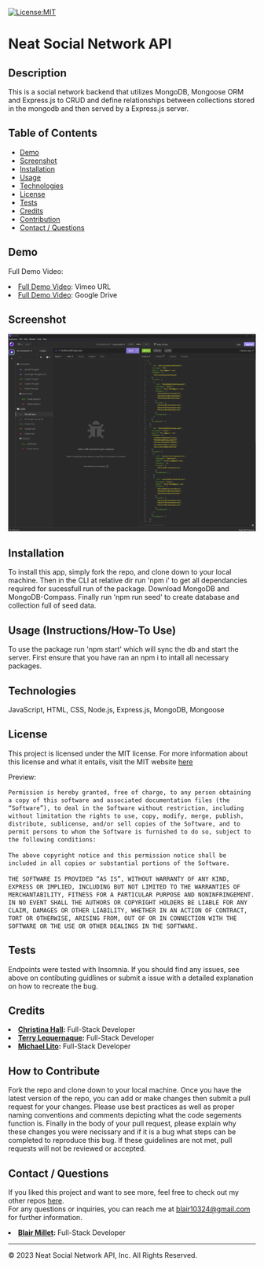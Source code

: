 [![License:MIT](https://img.shields.io/badge/License-MIT-yellow.svg)](https://opensource.org/licenses/MIT)

# Neat Social Network API

## Description
This is a social network backend that utilizes MongoDB, Mongoose ORM and Express.js to CRUD and define relationships between collections stored in the mongodb and then served by a Express.js server.


## Table of Contents
- [Demo](#demo)
- [Screenshot](#screenshot)
- [Installation](#installation)
- [Usage](#usage)
- [Technologies](#technologies)
- [License](#license)
- [Tests](#tests)
- [Credits](#credits)
- [Contribution](#how-to-contribute)
- [Contact / Questions](#contact--questions)


## Demo
Full Demo Video:  
<li><a href="https://vimeo.com/manage/videos/825662468">Full Demo Video</a>: Vimeo URL</li>
<li><a href="https://drive.google.com/file/d/10hdhzplWX25v46IT15Km5_TeSjSv8jqz/view?usp=share_link">Full Demo Video</a>: Google Drive</li>



## Screenshot
![Insomnia Screenshot](/assets/insomnia_screenshot_1.png)


## Installation
To install this app, simply fork the repo, and clone down to your local machine. Then in the CLI at relative dir run 'npm i' to get all dependancies required for sucessfull run of the package. Download MongoDB and MongoDB-Compass. Finally run 'npm run seed' to create database and collection full of seed data.


## Usage (Instructions/How-To Use)
To use the package run 'npm start' which will sync the db and start the server.
First ensure that you have ran an npm i to intall all necessary packages. 


## Technologies
JavaScript, HTML, CSS, Node.js, Express.js, MongoDB, Mongoose


## License
This project is licensed under the MIT license. For more information about this license and what it entails, visit the MIT website <a href="https://opensource.org/licenses/MIT">here</a>

Preview:

    Permission is hereby granted, free of charge, to any person obtaining a copy of this software and associated documentation files (the “Software”), to deal in the Software without restriction, including without limitation the rights to use, copy, modify, merge, publish, distribute, sublicense, and/or sell copies of the Software, and to permit persons to whom the Software is furnished to do so, subject to the following conditions:

    The above copyright notice and this permission notice shall be included in all copies or substantial portions of the Software.

    THE SOFTWARE IS PROVIDED “AS IS”, WITHOUT WARRANTY OF ANY KIND, EXPRESS OR IMPLIED, INCLUDING BUT NOT LIMITED TO THE WARRANTIES OF MERCHANTABILITY, FITNESS FOR A PARTICULAR PURPOSE AND NONINFRINGEMENT. IN NO EVENT SHALL THE AUTHORS OR COPYRIGHT HOLDERS BE LIABLE FOR ANY CLAIM, DAMAGES OR OTHER LIABILITY, WHETHER IN AN ACTION OF CONTRACT, TORT OR OTHERWISE, ARISING FROM, OUT OF OR IN CONNECTION WITH THE SOFTWARE OR THE USE OR OTHER DEALINGS IN THE SOFTWARE.


## Tests
Endpoints were tested with Insomnia. 
If you should find any issues, see above on contibuting guidlines or submit a issue with a detailed explanation on how to recreate the bug.


## Credits
<li><strong><a href="https://github.com/alc0ve" target="_blank">Christina Hall</a>:</strong> Full-Stack Developer</li> 
<li><strong><a href="https://github.com/tlequernaque" target="_blank">Terry Lequernaque</a>:</strong> Full-Stack Developer</li>  
<li><strong><a href="https://github.com/Micklitodev" target="_blank">Michael Lito</a>:</strong> Full-Stack Developer</li>  


## How to Contribute
Fork the repo and clone down to your local machine. Once you have the latest version of the repo, you can add or make changes then submit a pull request for your changes. Please use best practices as well as proper naming conventions and comments depicting what the code segements function is. Finally in the body of your pull request, please explain why these changes you were necissary and if it is a bug what steps can be completed to reproduce this bug. If these guidelines are not met, pull requests will not be reviewed or accepted.

## Contact / Questions
If you liked this project and want to see more, feel free to check out my other repos [here](https://github.com/blairrrrwho).  
For any questions or inquiries, you can reach me at blair10324@gmail.com for further information.    


<li><strong><a href="https://github.com/blairrrrwho" target="_blank">Blair Millet</a>:</strong> Full-Stack Developer</li>  

- - - - 
© 2023 Neat Social Network API, Inc. All Rights Reserved.